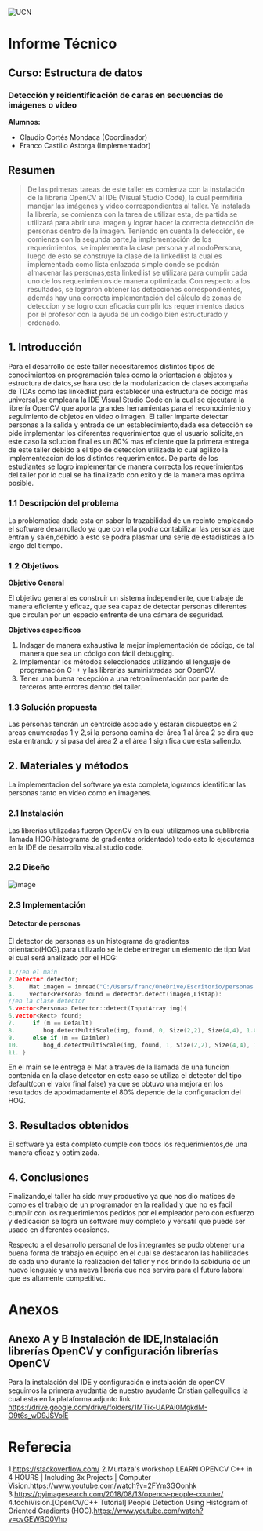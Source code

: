 ![UCN](images/60x60-ucn-negro.png)


# Informe Técnico 
## Curso: Estructura de datos
### Detección y reidentificación de caras en secuencias de imágenes o video

**Alumnos:**

* Claudio Cortés Mondaca (Coordinador)
* Franco Castillo Astorga (Implementador)

## Resumen 

>De las primeras tareas de este taller es comienza con la instalación de la librería OpenCV al IDE (Visual Studio Code), la cual permitiría manejar las imágenes y video correspondientes al taller. Ya instalada la librería, se comienza con la tarea de utilizar esta, de partida se utilizará para abrir una imagen y lograr hacer la correcta detección de personas dentro de la imagen. 
Teniendo en cuenta la detección, se comienza con la segunda parte,la implementación de los requerimientos, se implementa la clase persona y al nodoPersona, luego de esto se construye la clase de la linkedlist la cual es implementada como lista enlazada simple donde se podrán almacenar las personas,esta linkedlist se utilizara para cumplir cada uno de los requerimientos de manera optimizada.
Con respecto a los resultados, se lograron obtener las detecciones correspondientes, además hay una correcta implementación del cálculo de zonas de deteccion y se logro con eficacia cumplir los requerimientos dados por el profesor con la ayuda de un codigo bien estructurado y ordenado.

## 1. Introducción

Para el desarrollo de este taller necesitaremos distintos tipos de conocimientos en programación tales como la orientacion a objetos y estructura de datos,se hara uso de la modularizacion de clases acompaña de TDAs como las linkedlist para establecer una estructura de codigo mas universal,se empleara la IDE Visual Studio Code en la cual se ejecutara la librería OpenCV que aporta grandes herramientas para el reconocimiento y seguimiento de objetos en video o imagen.
El taller imparte detectar personas a la salida y entrada de un establecimiento,dada esa detección se pide implementar los diferentes requerimientos que el usuario solicita,en este caso la solucion final es un 80% mas eficiente que la primera entrega de este taller debido a el tipo de deteccion utilizada lo cual agilizo la implementeacion de los distintos requerimientos.
De parte de los estudiantes se logro implementar de manera correcta los requerimientos del taller por lo cual se ha finalizado con exito y de la manera mas optima posible.

### 1.1 Descripción del problema

La problematica dada esta en saber la trazabilidad de un recinto empleando el software desarrollado ya que con ella podra contabilizar las personas que entran y salen,debido a esto se podra plasmar una serie de estadisticas a lo largo del tiempo.

### 1.2 Objetivos 

**Objetivo General**

El objetivo general es construir un sistema independiente, que trabaje de manera eficiente y eficaz, que sea capaz de detectar personas diferentes que circulan por un espacio enfrente de una cámara de seguridad.

**Objetivos específicos**

1. Indagar de manera exhaustiva la mejor implementación de código, de tal manera que sea un código con fácil debugging. 
2. Implementar los métodos seleccionados utilizando el lenguaje de programación C++ y las librerías suministradas por OpenCV.
3. Tener una buena recepción a una retroalimentación por parte de terceros ante errores dentro del taller.

### 1.3 Solución propuesta

Las personas tendrán un centroide asociado y estarán dispuestos en 2 areas enumeradas  1 y 2,si la persona camina del área 1 al área 2 se dira que esta entrando y si pasa del área 2 a el área 1 significa que esta saliendo.

## 2. Materiales y métodos

La implementacion del software ya esta completa,logramos identificar las personas tanto en video como en imagenes. 

### 2.1 Instalación

Las librerias utilizadas fueron OpenCV en la cual utilizamos una sublibreria llamada HOG(histograma de gradientes oridentado) todo esto lo ejecutamos en la IDE de desarrollo visual studio code.

### 2.2 Diseño 

![image](https://user-images.githubusercontent.com/89607555/179137572-149800b0-5207-4492-a579-b0f31d2e2dd6.png)

### 2.3 Implementación 

#### Detector de personas

El detector de personas es un histograma de gradientes orientado(HOG).para utilizarlo se le debe entregar un elemento de tipo Mat el cual será analizado por el HOG:

```c++
1.//en el main    
2.Detector detector;
3.    Mat imagen = imread("C:/Users/franc/OneDrive/Escritorio/personas.jpg");
4.    vector<Persona> found = detector.detect(imagen,Listap):
//en la clase detector
5.vector<Persona> Detector::detect(InputArray img){
6.vector<Rect> found;
7.     if (m == Default)
8.        hog.detectMultiScale(img, found, 0, Size(2,2), Size(4,4), 1.05, 2, false);
9.     else if (m == Daimler)
10.       hog_d.detectMultiScale(img, found, 1, Size(2,2), Size(4,4), 1.05, 3, true);
11. }
```
En el main se le entrega el Mat a traves de la llamada de una funcion contenida en la clase detector en este caso se utiliza el detector del tipo default(con el valor final false) ya que se obtuvo una mejora en los resultados de apoximadamente el 80% depende de la configuracion del HOG.

## 3. Resultados obtenidos
El software ya esta completo cumple con todos los requerimientos,de una manera eficaz y optimizada.

## 4. Conclusiones

Finalizando,el taller ha sido muy productivo ya que nos dio matices de como es el trabajo de un programador en la realidad y que no es facil cumplir con los requerimientos pedidos por el empleador pero con esfuerzo y dedicacion se logra un software muy completo y versatil que puede ser usado en diferentes ocasiones.

Respecto a el desarrollo personal de los integrantes se pudo obtener una buena forma de trabajo en equipo en el cual se destacaron las habilidades de cada uno durante la realizacion del taller y nos brindo la sabiduria de un nuevo lenguaje y una nueva libreria que nos servira para el futuro laboral que es altamente competitivo.

# Anexos

## Anexo A y B Instalación de IDE,Instalación librerías OpenCV y configuración librerías OpenCV

Para la instalación del IDE y configuración e instalación de openCV seguimos la primera ayudantía de nuestro ayudante Cristian galleguillos la cual esta en la plataforma adjunto link https://drive.google.com/drive/folders/1MTik-UAPAi0MgkdM-O9t6s_wD9JSVolE

# Referecia
1.https://stackoverflow.com/
2.Murtaza's workshop.LEARN OPENCV C++ in 4 HOURS | Including 3x Projects | Computer Vision.https://www.youtube.com/watch?v=2FYm3GOonhk
3.https://pyimagesearch.com/2018/08/13/opencv-people-counter/
4.tochiVision.[OpenCV/C++ Tutorial] People Detection Using Histogram of Oriented Gradients (HOG).https://www.youtube.com/watch?v=cvGEWBO0Vho
